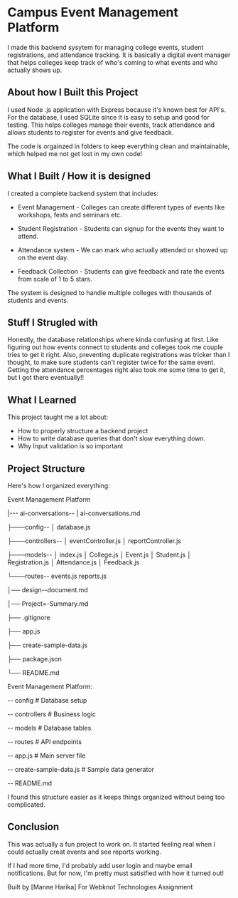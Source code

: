 # Campus Event Management Platform 

I made this backend sysytem for managing college events, student registrations, and attendance tracking. It is basically a digital event manager that helps colleges keep track of who's coming to what events and who actually shows up.

## About how I Built this Project

I used Node .js application with Express because it's known best for API's. For the database, I used SQLite since it is easy to setup and good for testing. This helps colleges manage their events, track attendance and allows students to register for events and give feedback.

The code is orgainzed in folders to keep everything clean and maintainable, which helped me not get lost in my own code!

## What I Built / How it is designed 

I created a complete backend system that includes: 

* Event Management - Colleges can create different types of events like workshops, fests and seminars etc.

* Student Registration - Students can signup for the events they want to attend.

* Attendance system - We can mark who actually attended or showed up on the event day.

* Feedback Collection - Students can give feedback and rate the events from scale of 1 to 5 stars.

The system is designed to handle multiple colleges with thousands of students and events.

## Stuff I Strugled with

Honestly, the database relationships where kinda confusing at first. Like figuring out how events connect to students and colleges took me couple tries to get it right.
Also, preventing duplicate registrations was tricker than I thought, to make sure students can't register twice for the same event.
Getting the attendance percentages right also took me some time to get it, but I got there eventually!!

## What I Learned

This project taught me a lot about:
- How to properly structure a backend project 
- How to write database queries that don't slow
everything down.
- Why Input validation is so important 

## Project Structure

Here's how I organized everything:

Event Management Platform

|--- ai-conversations--
|        ai-conversations.md 

├───config--
│       database.js

├───controllers--
│       eventController.js
│       reportController.js

├───models--
│       index.js
│       College.js
│       Event.js
│       Student.js
│       Registration.js
│       Attendance.js
│       Feedback.js

└───routes--
        events.js
        reports.js
        
│── design--document.md

│── Project=-Summary.md        

├── .gitignore                      

├── app.js                          

├── create-sample-data.js          

├── package.json                   

└── README.md                      

Event Management Platform:

-- config # Database setup

-- controllers # Business logic

-- models # Database tables

-- routes # API endpoints

-- app.js # Main server file

-- create-sample-data.js # Sample data generator

-- README.md 

I found this structure easier as it keeps things organized without being too complicated.


## Conclusion

This was actually a fun project to work on. It started feeling real when I could actually creat events and see reports working.

If I had more time, I'd probably add user login and maybe email notifications. But for now, I'm pretty must satisified with how it turned out!

Built by [Manne Harika]
For Webknot Technologies Assignment
